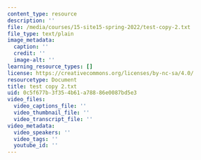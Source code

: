 ```yaml
---
content_type: resource
description: ''
file: /media/courses/15-site15-spring-2022/test-copy-2.txt
file_type: text/plain
image_metadata:
  caption: ''
  credit: ''
  image-alt: ''
learning_resource_types: []
license: https://creativecommons.org/licenses/by-nc-sa/4.0/
resourcetype: Document
title: test copy 2.txt
uid: 0c5f677b-3f35-4b61-a788-86e0087bd5e3
video_files:
  video_captions_file: ''
  video_thumbnail_file: ''
  video_transcript_file: ''
video_metadata:
  video_speakers: ''
  video_tags: ''
  youtube_id: ''
---
```

